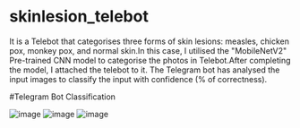 # skinlesion_telebot 
It is a Telebot that categorises three forms of skin lesions: measles, chicken pox, monkey pox, and normal skin.In this case, I utilised the "MobileNetV2" Pre-trained CNN model to categorise the photos in Telebot.After completing the model, I attached the telebot to it. The Telegram bot has analysed the input images to classify the input with confidence (% of correctness).   

#Telegram Bot Classification

![image](https://github.com/Maha9-lakshmi/skinlesion_telebot/assets/105539126/0f4bb37d-a610-42fe-9c89-b4c20046361d)
![image](https://github.com/Maha9-lakshmi/skinlesion_telebot/assets/105539126/78e80143-e10e-49e2-943f-6c4059645957)
![image](https://github.com/Maha9-lakshmi/skinlesion_telebot/assets/105539126/de7823a4-85ad-4afd-90bb-bdabcf479822)
